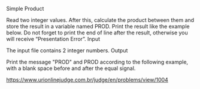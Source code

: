 Simple Product

Read two integer values. After this, calculate the product between them and store the result in a variable named PROD. Print the result like the example below. Do not forget to print the end of line after the result, otherwise you will receive “Presentation Error”.
Input

The input file contains 2 integer numbers.
Output

Print the message "PROD" and PROD according to the following example, with a blank space before and after the equal signal.

https://www.urionlinejudge.com.br/judge/en/problems/view/1004